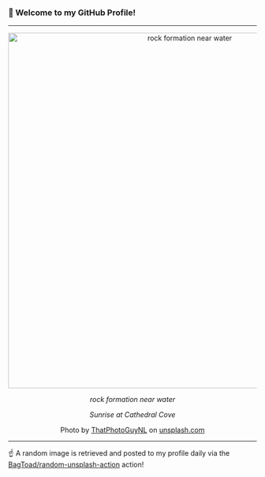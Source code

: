 ### 👋 Welcome to my GitHub Profile!

----

<div align="center">
  <img width="720" src="https://images.unsplash.com/photo-1542243337-8a2c60753f6e?crop=entropy&cs=tinysrgb&fit=max&fm=jpg&ixid=M3w1NTI0OTR8MHwxfHJhbmRvbXx8fHx8fHx8fDE3MTA4Mjg1NDR8&ixlib=rb-4.0.3&q=80&w=1080" alt="rock formation near water">
  
  <em>rock formation near water</em>
  
  <em>Sunrise at Cathedral Cove</em>
  
  Photo by [ThatPhotoGuyNL](null) on [unsplash.com](https://unsplash.com/)
</div>

----

☝️ A random image is retrieved and posted to my profile daily via the [BagToad/random-unsplash-action](https://github.com/BagToad/random-unsplash-action) action!
